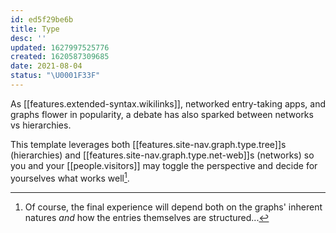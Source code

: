 ```yaml
---
id: ed5f29be6b
title: Type
desc: ''
updated: 1627997525776
created: 1620587309685
date: 2021-08-04
status: "\U0001F33F"
---
```

As [[features.extended-syntax.wikilinks]], networked entry-taking apps, and graphs flower in popularity, a debate has also sparked between networks vs hierarchies. 

This template leverages both [[features.site-nav.graph.type.tree]]s (hierarchies) and [[features.site-nav.graph.type.net-web]]s (networks) so you and your [[people.visitors]] may toggle the perspective and decide for yourselves what works well[^data-structure].

[^data-structure]: Of course, the final experience will depend both on the graphs' inherent natures _and_ how the entries themselves are structured...
